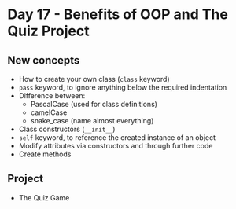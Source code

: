 # Day 17 - Benefits of OOP and The Quiz Project

## New concepts

- How to create your own class (`class` keyword)
- `pass` keyword, to ignore anything below the required indentation
- Difference between:
    - PascalCase (used for class definitions)
    - camelCase
    - snake_case (name almost everything)
- Class constructors (`__init__`)
- `self` keyword, to reference the created instance of an object
- Modify attributes via constructors and through further code
- Create methods

## Project

- The Quiz Game